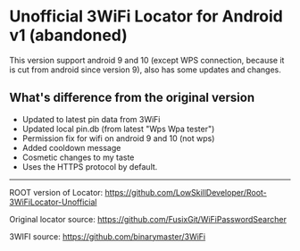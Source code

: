# Unofficial 3WiFi Locator for Android v1 (abandoned)

This version support android 9 and 10 (except WPS connection, because it is cut from android since version 9),
also has some updates and changes.

<h2>What's difference from the original version</h2>
<div>
<ul>
<li>Updated to latest pin data from 3WiFi</li>
<li>Updated local pin.db (from latest "Wps Wpa tester")</li>
<li>Permission fix for wifi on android 9 and 10 (not wps)</li>
<li>Added cooldown message</li>
<li>Cosmetic changes to my taste</li>
<li>Uses the HTTPS protocol by default.</li>
</ul>

------------------

ROOT version of Locator: https://github.com/LowSkillDeveloper/Root-3WiFiLocator-Unofficial

Original locator source: https://github.com/FusixGit/WiFiPasswordSearcher

3WIFI source: https://github.com/binarymaster/3WiFi


